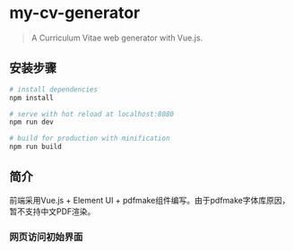 # my-cv-generator

> A Curriculum Vitae web generator with Vue.js.

## 安装步骤

``` bash
# install dependencies
npm install

# serve with hot reload at localhost:8080
npm run dev

# build for production with minification
npm run build
```

## 简介

前端采用Vue.js + Element UI + pdfmake组件编写。由于pdfmake字体库原因，暂不支持中文PDF渲染。

### 网页访问初始界面

